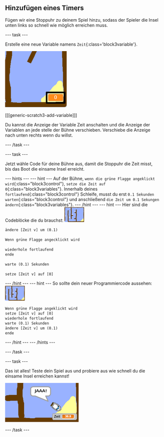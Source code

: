 ## Hinzufügen eines Timers

Fügen wir eine Stoppuhr zu deinem Spiel hinzu, sodass der Spieler die Insel unten links so schnell wie möglich erreichen muss.

--- task ---

Erstelle eine neue Variable namens `Zeit`{:class='block3variable'}.

![screenshot](images/boat-variable-annotated.png)

[[[generic-scratch3-add-variable]]]

Du kannst die Anzeige der Variable Zeit anschalten und die Anzeige der Variablen an jede stelle der Bühne verschieben. Verschiebe die Anzeige nach unten rechts wenn du willst.

--- /task ---

--- task ---

Jetzt wähle Code für deine Bühne aus, damit die Stoppuhr die Zeit misst, bis das Boot die einsame Insel erreicht.

--- hints --- --- hint --- Auf der Bühne, `wenn die grüne Flagge angeklickt wird`{:class="block3control"}, `setze die Zeit auf 0`{:class="block3variables"}. Innerhalb deines `fortlaufend`{:class="block3control"} Schleife, musst du erst `0.1 Sekunden warten`{:class="block3control"} und anschließend `die Zeit um 0.1 Sekungen ändern`{:class="block3variables"}.
--- /hint ---
 --- hint --- Hier sind die Codeblöcke die du brauchst: ![Bühne](images/stage.png)

```blocks3
ändere [Zeit v] um (0.1)

Wenn grüne Flagge angecklickt wird

wiederhole fortlaufend
ende

warte (0.1) Sekunden

setze [Zeit v] auf [0]
```

--- /hint --- --- hint --- So sollte dein neuer Programmiercode aussehen: ![Bühne](images/stage.png)

```blocks3
Wenn grüne Flagge angeklickt wird
setze [Zeit v] auf [0]
wiederhole fortlaufend
warte (0.1) Sekunden
ändere [Zeit v] um (0.1)
ende
```

--- /hint --- --- /hints ---

--- /task ---

--- task ---

Das ist alles! Teste dein Spiel aus und probiere aus wie schnell du die einsame Insel erreichen kannst!

![screenshot](images/boat-variable-test.png)

--- /task ---